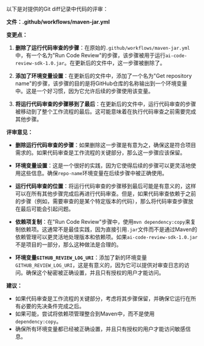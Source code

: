 以下是对提供的Git diff记录中代码的评审：

**文件：.github/workflows/maven-jar.yml**

**变更点：**

1. **删除了运行代码审查的步骤**：在原始的`.github/workflows/maven-jar.yml`中，有一个名为"Run Code Review"的步骤，该步骤被用于运行`ai-code-review-sdk-1.0.jar`。在更新后的文件中，这一步骤被删除了。

2. **添加了环境变量设置**：在更新后的文件中，添加了一个名为"Get repository name"的步骤，该步骤的目的是将GitHub仓库的名称输出到一个环境变量中。这是一个好习惯，因为它允许后续的步骤使用该变量。

3. **将运行代码审查的步骤移到了最后**：在更新后的文件中，运行代码审查的步骤被移动到了整个工作流程的最后。这可能意味着在执行代码审查之前需要完成其他步骤。

**评审意见：**

- **删除运行代码审查的步骤**：如果删除这一步骤是有意为之，确保这是符合项目需求的。如果代码审查是工作流程的关键部分，那么这一步骤应该保留。

- **环境变量设置**：这是一个很好的实践，因为它使得后续的步骤可以更灵活地使用这些信息。确保`repo-name`环境变量在后续步骤中被正确使用。

- **运行代码审查的位置**：将运行代码审查的步骤移到最后可能是有意义的，这样可以在所有其他步骤完成后再进行代码审查。但是，如果代码审查依赖于之前的步骤（例如，需要审查的是某个特定版本的代码），那么将代码审查步骤放在最后可能会引起问题。

- **依赖项复制**：在"Run Code Review"步骤中，使用`mvn dependency:copy`来复制依赖项。这通常不是最佳实践，因为直接引用`.jar`文件而不是通过Maven的依赖管理可以更灵活地处理版本和依赖项。如果`ai-code-review-sdk-1.0.jar`不是项目的一部分，那么这种做法是合理的。

- **环境变量`GITHUB_REVIEW_LOG_URI`**：添加了新的环境变量`GITHUB_REVIEW_LOG_URI`，这是有意义的，因为它可以提供对审查日志的访问。确保这个秘密被正确设置，并且只有授权的用户才能访问。

**建议：**

- 如果代码审查是工作流程的关键部分，考虑将其步骤保留，并确保它运行在所有必要的先决条件完成之后。
- 如果可能，尝试将依赖项管理整合到Maven中，而不是使用`dependency:copy`。
- 确保所有环境变量都已经被正确设置，并且只有授权的用户才能访问敏感信息。
